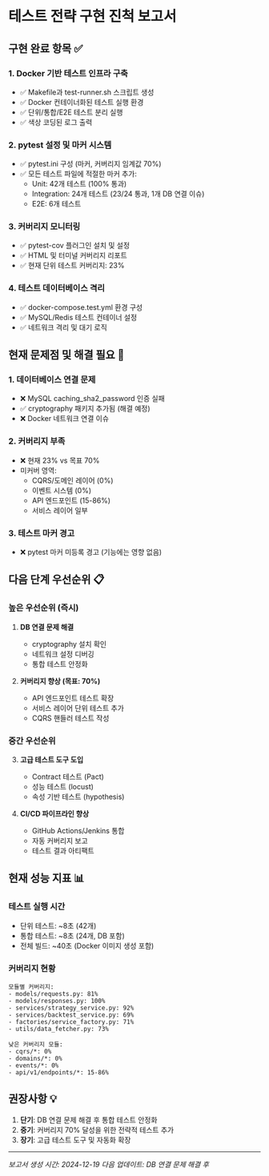 # 테스트 전략 구현 진척 보고서

## 구현 완료 항목 ✅

### 1. Docker 기반 테스트 인프라 구축
- ✅ Makefile과 test-runner.sh 스크립트 생성
- ✅ Docker 컨테이너화된 테스트 실행 환경
- ✅ 단위/통합/E2E 테스트 분리 실행
- ✅ 색상 코딩된 로그 출력

### 2. pytest 설정 및 마커 시스템
- ✅ pytest.ini 구성 (마커, 커버리지 임계값 70%)
- ✅ 모든 테스트 파일에 적절한 마커 추가:
  - Unit: 42개 테스트 (100% 통과)
  - Integration: 24개 테스트 (23/24 통과, 1개 DB 연결 이슈)
  - E2E: 6개 테스트

### 3. 커버리지 모니터링
- ✅ pytest-cov 플러그인 설치 및 설정
- ✅ HTML 및 터미널 커버리지 리포트
- ✅ 현재 단위 테스트 커버리지: 23%

### 4. 테스트 데이터베이스 격리
- ✅ docker-compose.test.yml 환경 구성
- ✅ MySQL/Redis 테스트 컨테이너 설정
- ✅ 네트워크 격리 및 대기 로직

## 현재 문제점 및 해결 필요 🔧

### 1. 데이터베이스 연결 문제
- ❌ MySQL caching_sha2_password 인증 실패
- ✅ cryptography 패키지 추가됨 (해결 예정)
- ❌ Docker 네트워크 연결 이슈

### 2. 커버리지 부족
- ❌ 현재 23% vs 목표 70%
- 미커버 영역:
  - CQRS/도메인 레이어 (0%)
  - 이벤트 시스템 (0%)
  - API 엔드포인트 (15-86%)
  - 서비스 레이어 일부

### 3. 테스트 마커 경고
- ❌ pytest 마커 미등록 경고 (기능에는 영향 없음)

## 다음 단계 우선순위 📋

### 높은 우선순위 (즉시)
1. **DB 연결 문제 해결**
   - cryptography 설치 확인
   - 네트워크 설정 디버깅
   - 통합 테스트 안정화

2. **커버리지 향상 (목표: 70%)**
   - API 엔드포인트 테스트 확장
   - 서비스 레이어 단위 테스트 추가
   - CQRS 핸들러 테스트 작성

### 중간 우선순위
3. **고급 테스트 도구 도입**
   - Contract 테스트 (Pact)
   - 성능 테스트 (locust)
   - 속성 기반 테스트 (hypothesis)

4. **CI/CD 파이프라인 향상**
   - GitHub Actions/Jenkins 통합
   - 자동 커버리지 보고
   - 테스트 결과 아티팩트

## 현재 성능 지표 📊

### 테스트 실행 시간
- 단위 테스트: ~8초 (42개)
- 통합 테스트: ~8초 (24개, DB 포함)
- 전체 빌드: ~40초 (Docker 이미지 생성 포함)

### 커버리지 현황
```
모듈별 커버리지:
- models/requests.py: 81%
- models/responses.py: 100%
- services/strategy_service.py: 92%
- services/backtest_service.py: 69%
- factories/service_factory.py: 71%
- utils/data_fetcher.py: 73%

낮은 커버리지 모듈:
- cqrs/*: 0%
- domains/*: 0%  
- events/*: 0%
- api/v1/endpoints/*: 15-86%
```

## 권장사항 💡

1. **단기**: DB 연결 문제 해결 후 통합 테스트 안정화
2. **중기**: 커버리지 70% 달성을 위한 전략적 테스트 추가
3. **장기**: 고급 테스트 도구 및 자동화 확장

---
*보고서 생성 시간: 2024-12-19*
*다음 업데이트: DB 연결 문제 해결 후*

